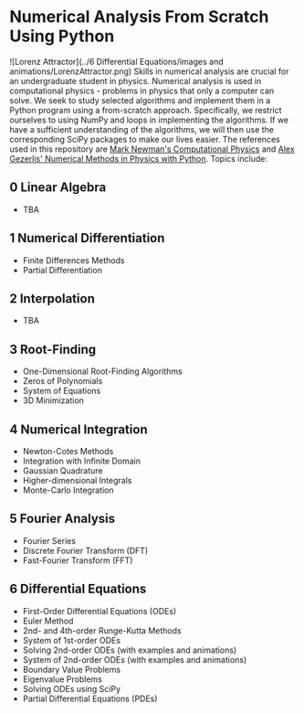 # Numerical Analysis From Scratch Using Python

![Lorenz Attractor](../6 Differential Equations/images and animations/LorenzAttractor.png)
Skills in numerical analysis are crucial for an undergraduate student in physics. Numerical analysis is used in computational physics - problems in physics that only a computer can solve. We seek to study selected algorithms and implement them in a Python program using a from-scratch approach. Specifically, we restrict ourselves to using NumPy and loops in implementing the algorithms. If we have a sufficient understanding of the algorithms, we will then use the corresponding SciPy packages to make our lives easier. The references used in this repository are [Mark Newman's Computational Physics](https://www.amazon.com/gp/product/1480145513?pf_rd_r=91M45TC3S5P9JF5QV3VZ&pf_rd_p=8fe9b1d0-f378-4356-8bb8-cada7525eadd&pd_rd_r=f1ab17ad-f603-4aaf-9a49-573312ed2812&pd_rd_w=HNwcL&pd_rd_wg=1Nt1e&ref_=pd_gw_unk) and [Alex Gezerlis' Numerical Methods in Physics with Python](https://www.amazon.com/Numerical-Methods-Physics-Python-Gezerlis/dp/1108738931/ref=sr_1_1?dchild=1&keywords=alex+gezerlis&qid=1628768170&s=books&sr=1-1). Topics include:

## 0 Linear Algebra
* TBA

## 1 Numerical Differentiation
* Finite Differences Methods
* Partial Differentiation

## 2 Interpolation
* TBA

## 3 Root-Finding
* One-Dimensional Root-Finding Algorithms
* Zeros of Polynomials
* System of Equations
* 3D Minimization

## 4 Numerical Integration
* Newton-Cotes Methods
* Integration with Infinite Domain
* Gaussian Quadrature
* Higher-dimensional Integrals
* Monte-Carlo Integration

## 5 Fourier Analysis
* Fourier Series
* Discrete Fourier Transform (DFT)
* Fast-Fourier Transform (FFT)

## 6 Differential Equations
* First-Order Differential Equations (ODEs)
* Euler Method
* 2nd- and 4th-order Runge-Kutta Methods
* System of 1st-order ODEs
* Solving 2nd-order ODEs (with examples and animations)
* System of 2nd-order ODEs (with examples and animations)
* Boundary Value Problems
* Eigenvalue Problems
* Solving ODEs using SciPy
* Partial Differential Equations (PDEs)